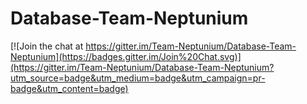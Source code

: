 # Database-Team-Neptunium

[![Join the chat at https://gitter.im/Team-Neptunium/Database-Team-Neptunium](https://badges.gitter.im/Join%20Chat.svg)](https://gitter.im/Team-Neptunium/Database-Team-Neptunium?utm_source=badge&utm_medium=badge&utm_campaign=pr-badge&utm_content=badge)
